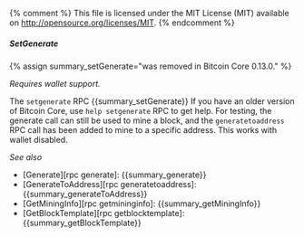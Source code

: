 {% comment %}
This file is licensed under the MIT License (MIT) available on
http://opensource.org/licenses/MIT.
{% endcomment %}

##### SetGenerate

{% assign summary_setGenerate="was removed in Bitcoin Core 0.13.0." %}

*Requires wallet support.*

The `setgenerate` RPC {{summary_setGenerate}} If you have an older
version of Bitcoin Core, use `help setgenerate` RPC to get help. For testing, 
the generate call can still be used to mine a block, and the `generatetoaddress` RPC 
call has been added to mine to a specific address. This works with wallet disabled.

*See also*

* [Generate][rpc generate]: {{summary_generate}}
* [GenerateToAddress][rpc generatetoaddress]: {{summary_generateToAddress}}
* [GetMiningInfo][rpc getmininginfo]: {{summary_getMiningInfo}}
* [GetBlockTemplate][rpc getblocktemplate]: {{summary_getBlockTemplate}}

